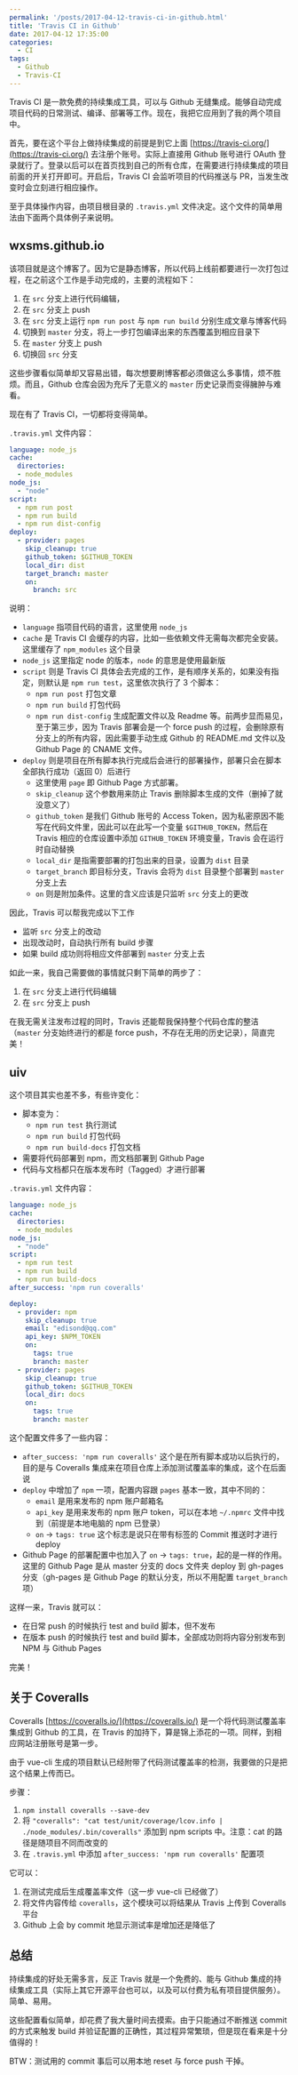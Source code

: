 ```yaml
---
permalink: '/posts/2017-04-12-travis-ci-in-github.html'
title: 'Travis CI in Github'
date: 2017-04-12 17:35:00
categories:
  - CI
tags:
  - Github
  - Travis-CI
---
```


Travis CI 是一款免费的持续集成工具，可以与 Github 无缝集成。能够自动完成项目代码的日常测试、编译、部署等工作。现在，我把它应用到了我的两个项目中。

首先，要在这个平台上做持续集成的前提是到它上面 [https://travis-ci.org/](https://travis-ci.org/) 去注册个账号。实际上直接用 Github 账号进行 OAuth 登录就行了。登录以后可以在首页找到自己的所有仓库，在需要进行持续集成的项目前面的开关打开即可。开启后，Travis CI 会监听项目的代码推送与 PR，当发生改变时会立刻进行相应操作。

至于具体操作内容，由项目根目录的 `.travis.yml` 文件决定。这个文件的简单用法由下面两个具体例子来说明。

<!--more-->

## wxsms.github.io

该项目就是这个博客了。因为它是静态博客，所以代码上线前都要进行一次打包过程，在之前这个工作是手动完成的，主要的流程如下：

1. 在 `src` 分支上进行代码编辑，
2. 在 `src` 分支上 push
3. 在 `src` 分支上运行 `npm run post` 与 `npm run build` 分别生成文章与博客代码
4. 切换到 `master` 分支，将上一步打包编译出来的东西覆盖到相应目录下
5. 在 `master` 分支上 push
6. 切换回 `src` 分支

这些步骤看似简单却又容易出错，每次想要刷博客都必须做这么多事情，烦不胜烦。而且，Github 仓库会因为充斥了无意义的 `master` 历史记录而变得臃肿与难看。

现在有了 Travis CI，一切都将变得简单。

`.travis.yml` 文件内容：

```yaml
language: node_js
cache:
  directories:
  - node_modules
node_js:
  - "node"
script:
  - npm run post
  - npm run build
  - npm run dist-config
deploy:
  - provider: pages
    skip_cleanup: true
    github_token: $GITHUB_TOKEN
    local_dir: dist
    target_branch: master
    on:
      branch: src
```

说明：

* `language` 指项目代码的语言，这里使用 `node_js`
* `cache` 是 Travis CI 会缓存的内容，比如一些依赖文件无需每次都完全安装。这里缓存了 `npm_modules` 这个目录
* `node_js` 这里指定 node 的版本，`node` 的意思是使用最新版
* `script` 则是 Travis CI 具体会去完成的工作，是有顺序关系的，如果没有指定，则默认是 `npm run test`，这里依次执行了 3 个脚本：
    * `npm run post` 打包文章
    * `npm run build` 打包代码
    * `npm run dist-config` 生成配置文件以及 Readme 等。前两步显而易见，至于第三步，因为 Travis 部署会是一个 force push 的过程，会删除原有分支上的所有内容，因此需要手动生成 Github 的 README.md 文件以及 Github Page 的 CNAME 文件。
* `deploy` 则是项目在所有脚本执行完成后会进行的部署操作，部署只会在脚本全部执行成功（返回 0）后进行
    * 这里使用 `page` 即 Github Page 方式部署。
    * `skip_cleanup` 这个参数用来防止 Travis 删除脚本生成的文件（删掉了就没意义了）
    * `github_token` 是我们 Github 账号的 Access Token，因为私密原因不能写在代码文件里，因此可以在此写一个变量 `$GITHUB_TOKEN`，然后在 Travis 相应的仓库设置中添加 `GITHUB_TOKEN` 环境变量，Travis 会在运行时自动替换
    * `local_dir` 是指需要部署的打包出来的目录，设置为 `dist` 目录
    * `target_branch` 即目标分支，Travis 会将为 `dist` 目录整个部署到 `master` 分支上去
    * `on` 则是附加条件。这里的含义应该是只监听 `src` 分支上的更改

因此，Travis 可以帮我完成以下工作

* 监听 `src` 分支上的改动
* 出现改动时，自动执行所有 build 步骤
* 如果 build 成功则将相应文件部署到 `master` 分支上去

如此一来，我自己需要做的事情就只剩下简单的两步了：

1. 在 `src` 分支上进行代码编辑
2. 在 `src` 分支上 push

在我无需关注发布过程的同时，Travis 还能帮我保持整个代码仓库的整洁（`master` 分支始终进行的都是 force push，不存在无用的历史记录），简直完美！

## uiv

这个项目其实也差不多，有些许变化：

* 脚本变为：
    * `npm run test` 执行测试
    * `npm run build` 打包代码
    * `npm run build-docs` 打包文档
* 需要将代码部署到 npm，而文档部署到 Github Page
* 代码与文档都只在版本发布时（Tagged）才进行部署

`.travis.yml` 文件内容：

```yaml
language: node_js
cache:
  directories:
  - node_modules
node_js:
  - "node"
script:
  - npm run test
  - npm run build
  - npm run build-docs
after_success: 'npm run coveralls'

deploy:
  - provider: npm
    skip_cleanup: true
    email: "edisond@qq.com"
    api_key: $NPM_TOKEN
    on:
      tags: true
      branch: master
  - provider: pages
    skip_cleanup: true
    github_token: $GITHUB_TOKEN
    local_dir: docs
    on:
      tags: true
      branch: master
```

这个配置文件多了一些内容：

* `after_success: 'npm run coveralls'` 这个是在所有脚本成功以后执行的，目的是与 Coveralls 集成来在项目仓库上添加测试覆盖率的集成，这个在后面说
* `deploy` 中增加了 `npm` 一项，配置内容跟 `pages` 基本一致，其中不同的：
    * `email` 是用来发布的 npm 账户邮箱名
    * `api_key` 是用来发布的 npm 账户 token，可以在本地 `~/.npmrc` 文件中找到（前提是本地电脑的 npm 已登录）
    * `on` -> `tags: true` 这个标志是说只在带有标签的 Commit 推送时才进行 deploy
* Github Page 的部署配置中也加入了 `on` -> `tags: true`，起的是一样的作用。这里的 Github Page 是从 master 分支的 docs 文件夹 deploy 到 gh-pages 分支（gh-pages 是 Github Page 的默认分支，所以不用配置 `target_branch` 项）

这样一来，Travis 就可以：

* 在日常 push 的时候执行 test and build 脚本，但不发布
* 在版本 push 的时候执行 test and build 脚本，全部成功则将内容分别发布到 NPM 与 Github Pages

完美！

## 关于 Coveralls

Coveralls [https://coveralls.io/](https://coveralls.io/) 是一个将代码测试覆盖率集成到 Github 的工具，在 Travis 的加持下，算是锦上添花的一项。同样，到相应网站注册账号是第一步。

由于 vue-cli 生成的项目默认已经附带了代码测试覆盖率的检测，我要做的只是把这个结果上传而已。

步骤：

1. `npm install coveralls --save-dev`
2. 将 `"coveralls": "cat test/unit/coverage/lcov.info | ./node_modules/.bin/coveralls"` 添加到 npm scripts 中。注意：cat 的路径是随项目不同而改变的
3. 在 `.travis.yml` 中添加 `after_success: 'npm run coveralls'` 配置项

它可以：

1. 在测试完成后生成覆盖率文件（这一步 vue-cli 已经做了）
2. 将文件内容传给 `coveralls`，这个模块可以将结果从 Travis 上传到 Coveralls 平台
3. Github 上会 by commit 地显示测试率是增加还是降低了

## 总结

持续集成的好处无需多言，反正 Travis 就是一个免费的、能与 Github 集成的持续集成工具（实际上其它开源平台也可以，以及可以付费为私有项目提供服务）。简单、易用。

这些配置看似简单，却花费了我大量时间去摸索。由于只能通过不断推送 commit 的方式来触发 build 并验证配置的正确性，其过程异常繁琐，但是现在看来是十分值得的！

BTW：测试用的 commit 事后可以用本地 reset 与 force push 干掉。
